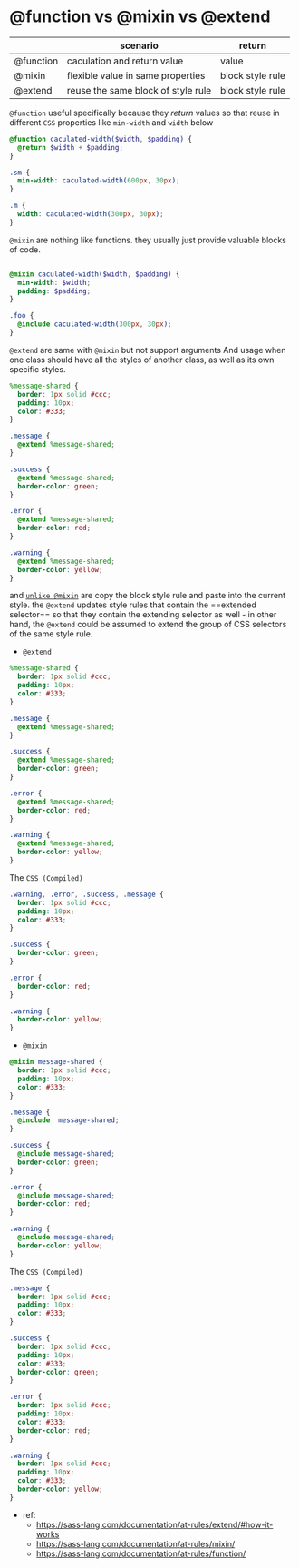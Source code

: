 # @function vs @mixin vs @extend

|           | scenario                           | return           |
| --------- | ---------------------------------- | ---------------- |
| @function | caculation and return value        | value            |
| @mixin    | flexible value in same properties  | block style rule |
| @extend   | reuse the same block of style rule | block style rule |

`@function` useful specifically because they _return_ values so that reuse in different `CSS` properties like `min-width` and `width` below

```scss
@function caculated-width($width, $padding) {
  @return $width + $padding;
}

.sm {
  min-width: caculated-width(600px, 30px);
}

.m {
  width: caculated-width(300px, 30px);
}
```

`@mixin` are nothing like functions. they usually just provide valuable blocks of code.

```scss

@mixin caculated-width($width, $padding) {
  min-width: $width;
  padding: $padding;
}

.foo {
  @include caculated-width(300px, 30px);
}

```

`@extend` are same with `@mixin` but not support arguments And usage when one class should have all the styles of another class, as well as its own specific styles.

```scss
%message-shared {
  border: 1px solid #ccc;
  padding: 10px;
  color: #333;
}

.message {
  @extend %message-shared;
}

.success {
  @extend %message-shared;
  border-color: green;
}

.error {
  @extend %message-shared;
  border-color: red;
}

.warning {
  @extend %message-shared;
  border-color: yellow;
}
```

and [`unlike @mixin`](https://sass-lang.com/documentation/at-rules/extend/#how-it-works) are copy the block style rule and paste into the current style. the `@extend` updates style rules that contain the ==extended selector== so that they contain the extending selector as well - in other hand, the `@extend` could be assumed to extend the group of CSS selectors of the same style rule.

- `@extend`

```scss
%message-shared {
  border: 1px solid #ccc;
  padding: 10px;
  color: #333;
}

.message {
  @extend %message-shared;
}

.success {
  @extend %message-shared;
  border-color: green;
}

.error {
  @extend %message-shared;
  border-color: red;
}

.warning {
  @extend %message-shared;
  border-color: yellow;
}
```

The `CSS (Compiled)`

```scss
.warning, .error, .success, .message {
  border: 1px solid #ccc;
  padding: 10px;
  color: #333;
}

.success {
  border-color: green;
}

.error {
  border-color: red;
}

.warning {
  border-color: yellow;
}
```

- `@mixin`

```scss
@mixin message-shared {
  border: 1px solid #ccc;
  padding: 10px;
  color: #333;
}

.message {
  @include  message-shared;
}

.success {
  @include message-shared;
  border-color: green;
}

.error {
  @include message-shared;
  border-color: red;
}

.warning {
  @include message-shared;
  border-color: yellow;
}
```

The `CSS (Compiled)`

```css
.message {
  border: 1px solid #ccc;
  padding: 10px;
  color: #333;
}

.success {
  border: 1px solid #ccc;
  padding: 10px;
  color: #333;
  border-color: green;
}

.error {
  border: 1px solid #ccc;
  padding: 10px;
  color: #333;
  border-color: red;
}

.warning {
  border: 1px solid #ccc;
  padding: 10px;
  color: #333;
  border-color: yellow;
}
```

- ref:
  - https://sass-lang.com/documentation/at-rules/extend/#how-it-works
  - https://sass-lang.com/documentation/at-rules/mixin/
  - https://sass-lang.com/documentation/at-rules/function/